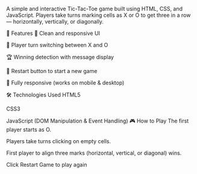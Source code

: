 A simple and interactive Tic-Tac-Toe game built using HTML, CSS, and JavaScript.
Players take turns marking cells as X or O to get three in a row — horizontally, vertically, or diagonally.

🚀 Features
🎨 Clean and responsive UI

🔄 Player turn switching between X and O

🏆 Winning detection with message display

🔁 Restart button to start a new game

📱 Fully responsive (works on mobile & desktop)

🛠️ Technologies Used
HTML5

CSS3

JavaScript (DOM Manipulation & Event Handling)
🎮 How to Play
The first player starts as O.

Players take turns clicking on empty cells.

First player to align three marks (horizontal, vertical, or diagonal) wins.

Click Restart Game to play again
